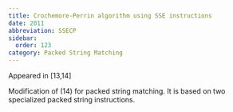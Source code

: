 ```yaml
---
title: Crochemore-Perrin algorithm using SSE instructions
date: 2011
abbreviation: SSECP
sidebar:
  order: 123
category: Packed String Matching
---
```


Appeared in [13,14]

Modification of (14) for packed string matching. It is based on two specialized packed string instructions.
